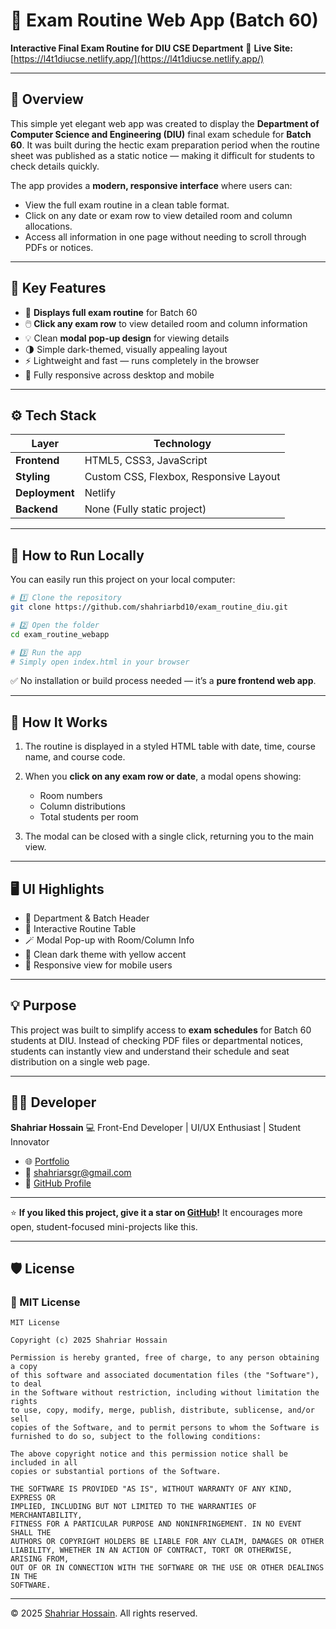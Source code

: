 # 🧾 Exam Routine Web App (Batch 60)

**Interactive Final Exam Routine for DIU CSE Department**
📍 **Live Site:** [https://l4t1diucse.netlify.app/](https://l4t1diucse.netlify.app/)

---

## 🧠 Overview

This simple yet elegant web app was created to display the **Department of Computer Science and Engineering (DIU)** final exam schedule for **Batch 60**.
It was built during the hectic exam preparation period when the routine sheet was published as a static notice — making it difficult for students to check details quickly.

The app provides a **modern, responsive interface** where users can:

* View the full exam routine in a clean table format.
* Click on any date or exam row to view detailed room and column allocations.
* Access all information in one page without needing to scroll through PDFs or notices.

---

## 🎯 Key Features

* 📅 **Displays full exam routine** for Batch 60
* 🖱️ **Click any exam row** to view detailed room and column information
* 💡 Clean **modal pop-up design** for viewing details
* 🌗 Simple dark-themed, visually appealing layout
* ⚡ Lightweight and fast — runs completely in the browser
* 📱 Fully responsive across desktop and mobile

---

## ⚙️ Tech Stack

| Layer          | Technology                             |
| -------------- | -------------------------------------- |
| **Frontend**   | HTML5, CSS3, JavaScript                |
| **Styling**    | Custom CSS, Flexbox, Responsive Layout |
| **Deployment** | Netlify                                |
| **Backend**    | None (Fully static project)            |

---

## 🚀 How to Run Locally

You can easily run this project on your local computer:

```bash
# 1️⃣ Clone the repository
git clone https://github.com/shahriarbd10/exam_routine_diu.git

# 2️⃣ Open the folder
cd exam_routine_webapp

# 3️⃣ Run the app
# Simply open index.html in your browser
```

✅ No installation or build process needed — it’s a **pure frontend web app**.

---

## 🧩 How It Works

1. The routine is displayed in a styled HTML table with date, time, course name, and course code.
2. When you **click on any exam row or date**, a modal opens showing:

   * Room numbers
   * Column distributions
   * Total students per room
3. The modal can be closed with a single click, returning you to the main view.

---

## 🖥️ UI Highlights

* 🏫 Department & Batch Header
* 🧾 Interactive Routine Table
* 🪄 Modal Pop-up with Room/Column Info
* 🎨 Clean dark theme with yellow accent
* 📱 Responsive view for mobile users

---

## 💡 Purpose

This project was built to simplify access to **exam schedules** for Batch 60 students at DIU.
Instead of checking PDF files or departmental notices, students can instantly view and understand their schedule and seat distribution on a single web page.

---

## 👨‍💻 Developer

**Shahriar Hossain**
💻 Front-End Developer | UI/UX Enthusiast | Student Innovator

* 🌐 [Portfolio](https://shahriarbd10.github.io)
* 📧 [shahriarsgr@gmail.com](mailto:shahriarsgr@gmail.com)
* 🧱 [GitHub Profile](https://github.com/shahriarbd10)

---

⭐ **If you liked this project, give it a star on [GitHub](https://github.com/shahriarbd10/exam_routine_webapp)!**
It encourages more open, student-focused mini-projects like this.

---

## 🛡️ License

### 📄 MIT License

```
MIT License

Copyright (c) 2025 Shahriar Hossain

Permission is hereby granted, free of charge, to any person obtaining a copy
of this software and associated documentation files (the "Software"), to deal
in the Software without restriction, including without limitation the rights
to use, copy, modify, merge, publish, distribute, sublicense, and/or sell
copies of the Software, and to permit persons to whom the Software is
furnished to do so, subject to the following conditions:

The above copyright notice and this permission notice shall be included in all
copies or substantial portions of the Software.

THE SOFTWARE IS PROVIDED "AS IS", WITHOUT WARRANTY OF ANY KIND, EXPRESS OR
IMPLIED, INCLUDING BUT NOT LIMITED TO THE WARRANTIES OF MERCHANTABILITY,
FITNESS FOR A PARTICULAR PURPOSE AND NONINFRINGEMENT. IN NO EVENT SHALL THE
AUTHORS OR COPYRIGHT HOLDERS BE LIABLE FOR ANY CLAIM, DAMAGES OR OTHER
LIABILITY, WHETHER IN AN ACTION OF CONTRACT, TORT OR OTHERWISE, ARISING FROM,
OUT OF OR IN CONNECTION WITH THE SOFTWARE OR THE USE OR OTHER DEALINGS IN THE
SOFTWARE.
```

---

© 2025 [Shahriar Hossain](https://github.com/shahriarbd10). All rights reserved.

